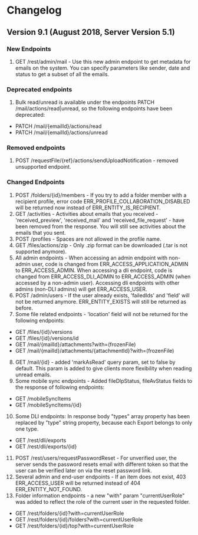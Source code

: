 # Changelog

## Version 9.1 (August 2018, Server Version 5.1)

### New Endpoints

1. GET /rest/admin/mail - Use this new admin endpoint to get metadata for emails on the system. You can specify parameters like sender, date and status to get a subset of all the emails.

### Deprecated endpoints

1. Bulk read/unread is available under the endpoints PATCH /mail/actions/read|unread, so the following endpoints have been deprecated:
 * PATCH /mail/{emailId}/actions/read
 * PATCH /mail/{emailId}/actions/unread

### Removed endpoints

1. POST /requestFile/{ref}/actions/sendUploadNotification - removed unsupported endpoint.

### Changed Endpoints

1. POST /folders/{id}/members - If you try to add a folder member with a recipient profile, error code ERR_PROFILE_COLLABORATION_DISABLED will be returned now instead of ERR_ENTITY_IS_RECIPIENT.
2. GET /activities - Activities about emails that you received - 'received_preview', 'received_mail' and 'received_file_request' - have been removed from the response. You will still see activities about the emails that you sent.
3. POST /profiles - Spaces are not allowed in the profile name.
4. GET /files/actions/zip - Only .zip format can be downloaded (.tar is not supported anymore).
5. All admin endpoints - When accessing an admin endpoint with non-admin user, code is changed from ERR_ACCESS_APPLICATION_ADMIN to ERR_ACCESS_ADMIN. When accessing a dli endpoint, code is changed from ERR_ACCESS_DLI_ADMIN to ERR_ACCESS_ADMIN (when accessed by a non-admin user). Accessing dli endpoints with other admins (non-DLI admins) will get ERR_ACCESS_USER.
6. POST /admin/users - If the user already exists, 'failedIds' and 'field' will not be returned anymore. ERR_ENTITY_EXISTS will still be returned as before.
7. Some file related endpoints - 'location' field will not be returned for the following endpoints:
 * GET /files/{id}/versions
 * GET /files/{id}/versions/id
 * GET /mail/{mailId}/attachments?with=(frozenFile)
 * GET /mail/{mailId}/attachments/{attachmentId}?with=(frozenFile)
8. GET /mail/{id} - added 'markAsRead' query param, set to false by default. This param is added to give clients more flexibility when reading unread emails.
9. Some mobile sync endpoints - Added fileDlpStatus, fileAvStatus fields to the response of following endpoints:
 * GET /mobileSyncItems
 * GET /mobileSyncItems/{id}
10. Some DLI endpoints: In response body "types" array property has been replaced by "type" string property, because each Export belongs to only one type.
 * GET /rest/dli/exports
 * GET /rest/dli/exports/{id}
11. POST /rest/users/requestPasswordReset - For unverified user, the server sends the password resets email with different token so that the user can be verified later on via the reset password link.
12. Several admin and end-user endpoints - If an item does not exist, 403 ERR_ACCESS_USER will be returned instead of 404 ERR_ENTITY_NOT_FOUND.
13. Folder information endpoints - a new "with" param "currentUserRole" was added to reflect the role of the current user in the requested folder.
 * GET /rest/folders/{id}?with=currentUserRole
 * GET /rest/folders/{id}/folders?with=currentUserRole
 * GET /rest/folders/{id}/top?with=currentUserRole

